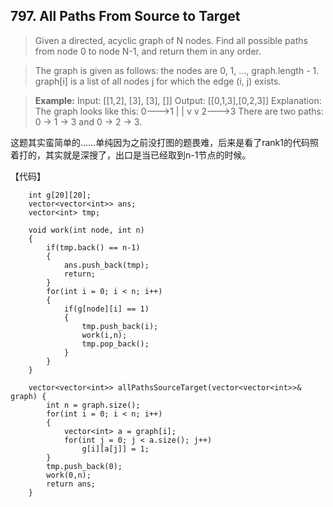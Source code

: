 ## 797. All Paths From Source to Target

> Given a directed, acyclic graph of N nodes.  Find all possible paths from node 0 to node N-1, and return them in any order.

>The graph is given as follows:  the nodes are 0, 1, ..., graph.length - 1.  graph[i] is a list of all nodes j for which the edge (i, j) exists.

>**Example:**
>Input: [[1,2], [3], [3], []] 
>Output: [[0,1,3],[0,2,3]] 
>Explanation: The graph looks like this:
>0--->1
>|    |
>v    v
>2--->3
>There are two paths: 0 -> 1 -> 3 and 0 -> 2 -> 3.

这题其实蛮简单的……单纯因为之前没打图的题畏难，后来是看了rank1的代码照着打的，其实就是深搜了，出口是当已经取到n-1节点的时候。

【代码】
```
    int g[20][20]; 
    vector<vector<int>> ans;
    vector<int> tmp;
    
    void work(int node, int n)
    {	
    	if(tmp.back() == n-1) 
    	{
    		ans.push_back(tmp);
    		return;
		}
    	for(int i = 0; i < n; i++)
    	{
    		if(g[node][i] == 1)
    		{
    			tmp.push_back(i);
    			work(i,n);
				tmp.pop_back();			
			}
		}
	}
    
	vector<vector<int>> allPathsSourceTarget(vector<vector<int>>& graph) {
		int n = graph.size();
    	for(int i = 0; i < n; i++)
    	{
    		vector<int> a = graph[i];
    		for(int j = 0; j < a.size(); j++)
    			g[i][a[j]] = 1;
		}
		tmp.push_back(0);
		work(0,n);
		return ans;
    }
```
